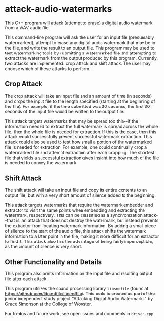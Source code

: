 # attack-audio-watermarks
This C++ program will attack (attempt to erase) a digital audio watermark from a WAV audio file. 

This command-line program will ask the user for an input file (presumably watermarked), attempt to erase any digital audio watermark that may be in the file, and write the result to an output file. This program may be used to test watermarking tools by submitting a watermarked file and attempting to extract the watermark from the output produced by this program. Currently, two attacks are implemented: crop attack and shift attack. The user may choose which of these attacks to perform. 

## Crop Attack
The crop attack will take an input file and an amount of time (in seconds) and crops the input file to the length specified (starting at the beginning of the file). For example, if the time submitted was 30 seconds, the first 30 seconds of the input file would be written to the output file. 

This attack targets watermarks that may be spread too thin--if the information needed to extract the full watermark is spread across the whole file, then the whole file is needed for extraction. If this is the case, then this attack would successfully prevent successful watermark extraction. This attack could also be used to test how small a portion of the watermarked file is needed for extraction. For example, one could continually crop a watermarked file and attempt extraction after each cropping. The shortest file that yields a successful extraction gives insight into how much of the file is needed to convey the watermark. 

## Shift Attack
The shift attack will take an input file and copy its entire contents to an output file, but with a very short amount of silence added to the beginning. 

This attack targets watermarks that require the watermark embedder and extractor to visit the same points when embedding and extracting the watermark, respectively. This can be classified as a synchronization attack--that is, an attack that does not destroy the watermark, but instead prevents the extractor from locating watermark information. By adding a small piece of silence to the start of the audio file, this attack shifts the watermark information to a later point in the file, making it more difficult for an extractor to find it. This attack also has the advantage of being fairly imperceptible, as the amount of silence is very short. 

## Other Functionality and Details
This program also prints information on the input file and resulting output file after each attack.

This program utilizes the sound processing library `libsndfile` (found at https://github.com/libsndfile/libsndfile). This code is created as part of the junior independent study project "Attacking Digital Audio Watermarks" by Grace Simonson at the College of Wooster.

For to-dos and future work, see open issues and comments in `driver.cpp`.
